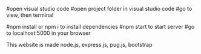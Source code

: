 #open visual studio code
#open project folder in visual studio code
#go to view, then terminal

#npm install or npm i to install dependencies
#npm start to start server
#go to localhost:5000 in your browser

This website is made node.js, express.js, pug.js, bootstrap 
